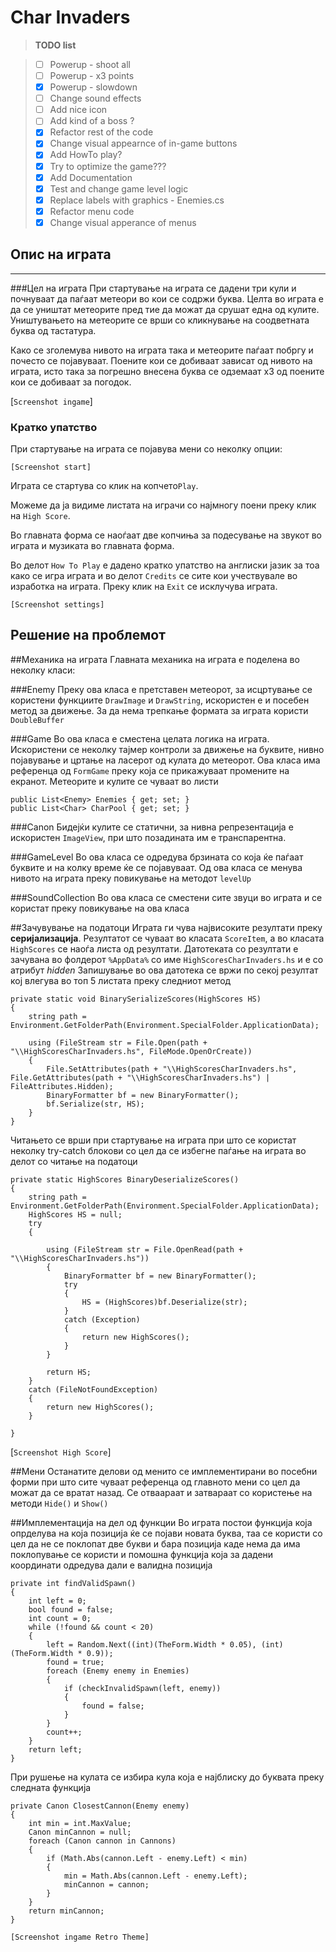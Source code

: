 Char Invaders
==========

> <b>TODO list</b>

> * [ ] Powerup - shoot all
> * [ ] Powerup - x3 points
> * [x] Powerup - slowdown
> * [ ] Change sound effects
> * [ ] Add nice icon
> * [ ] Add kind of a boss ?
> * [x] Refactor rest of the code
> * [x] Change visual appearnce of in-game buttons
> * [x] Add HowTo play?
> * [x] Try to optimize the game???
> * [x] Add Documentation
> * [x] Test and change game level logic 
> * [x] Replace labels with graphics - Enemies.cs
> * [x] Refactor menu code
> * [x] Change visual apperance of menus

Опис на играта
------------
- - -
###Цел на играта
При стартување на играта се дадени три кули и почнуваат да паѓаат метеори во кои се содржи буква. Целта во играта е да се уништат метеорите пред тие да можат да срушат една од кулите. Уништувањето на метеорите се врши со кликнување на соодветната буква од тастатура. 

Како се зголемува нивото на играта така и метеорите паѓаат побргу и почесто се појавуваат. Поените кои се добиваат зависат од нивото на играта, исто така за погрешно внесена буква се одземаат x3 од поените кои се добиваат за погодок.

[`Screenshot ingame`]


### Кратко упатство
При стартување на играта се појавува мени со неколку опции:

`[Screenshot start]`

Играта се стартува со клик на копчето`Play`. 

Можеме да ја видиме листата на играчи со најмногу поени преку клик на `High Score`.

Во главната форма се наоѓаат две копчиња за подесување на звукот во играта и музиката во главната форма.

Во делот `How To Play` е дадено кратко упатство на англиски јазик за тоа како се игра играта и во делот `Credits` се сите кои учествувале во изработка на играта. Преку клик на `Exit` се исклучува играта.

`[Screenshot settings]`

Решение на проблемот
------------
##Механика на играта
Главната механика на играта е поделена во неколку класи:

###Enemy
Преку ова класа е претставен метеорот, за исцртување се користени функциите `DrawImage` и `DrawString`, искористен е и посебен метод за движење. За да нема трепкање формата за играта користи `DoubleBuffer`

###Game
Во ова класа е сместена целата логика на играта. Искористени се неколку тајмер контроли за движење на буквите, нивно појавување и цртање на ласерот од кулата до метеорот. Ова класа има референца од `FormGame` преку која се прикажуваат промените на екранот. Метеорите и кулите се чуваат во листи

```
public List<Enemy> Enemies { get; set; }
public List<Char> CharPool { get; set; }
```

###Canon
Бидејќи кулите се статични, за нивна репрезентација е искористен `ImageView`, при што позадината им е транспарентна.

###GameLevel
Во ова класа се одредува брзината со која ќе паѓаат буквите и на колку време ќе се појавуваат. Од ова класа се менува нивото на играта преку повикување на методот `levelUp`

###SoundCollection
Во ова класа се сместени сите звуци во играта и се користат преку повикување на ова класа

##Зачувување на податоци
Играта ги чува највисоките резултати преку **серијализација**. Резултaтот се чуваат во класата `ScoreItem`, а во класата `HighScores` се наоѓа листа од резултати. Датотеката со резултати е зачувана во фолдерот `%AppData%` со име `HighScoresCharInvaders.hs` и е со атрибут *hidden* 
Запишување во ова датотека се вржи по секој резултат кој влегува во топ 5 листата преку следниот метод

```
private static void BinarySerializeScores(HighScores HS)
{
    string path = Environment.GetFolderPath(Environment.SpecialFolder.ApplicationData);
	
	using (FileStream str = File.Open(path + "\\HighScoresCharInvaders.hs", FileMode.OpenOrCreate))
	{
		File.SetAttributes(path + "\\HighScoresCharInvaders.hs", File.GetAttributes(path + "\\HighScoresCharInvaders.hs") | FileAttributes.Hidden);
		BinaryFormatter bf = new BinaryFormatter();
		bf.Serialize(str, HS);
	}
}
```
Читањето се врши при стартување на играта при што се користат неколку try-catch блокови со цел да се избегне паѓање на играта во делот со читање на податоци
```
private static HighScores BinaryDeserializeScores()
{
    string path = Environment.GetFolderPath(Environment.SpecialFolder.ApplicationData);
	HighScores HS = null;
	try
	{

		using (FileStream str = File.OpenRead(path + "\\HighScoresCharInvaders.hs"))
		{
			BinaryFormatter bf = new BinaryFormatter();
			try
			{
				HS = (HighScores)bf.Deserialize(str);
			}
			catch (Exception)
			{
				return new HighScores();
			}
		}

		return HS;
	}
	catch (FileNotFoundException)
	{
		return new HighScores();
	}

}
```

[`Screenshot High Score`]

##Мени
Останатите делови од менито се имплементирани во посебни форми при што сите чуваат референца од главното мени со цел да можат да се вратат назад. Се отваараат и затвараат со користење на методи `Hide()` и `Show()`

##Имплементација на дел од функции
Во играта постои функција која опрделува на која позиција ќе се појави новата буква, таа се користи со цел да не се поклопат две букви и бара позиција каде нема да има поклопување се користи и помошна функција која за дадени координати одредува дали е валидна позиција
```
private int findValidSpawn()
{
    int left = 0;
	bool found = false;
	int count = 0;
	while (!found && count < 20)
	{
		left = Random.Next((int)(TheForm.Width * 0.05), (int)(TheForm.Width * 0.9));
		found = true;
		foreach (Enemy enemy in Enemies)
		{
			if (checkInvalidSpawn(left, enemy))
			{
				found = false;
			}
		}
		count++;
	}
	return left;
}
```
При рушење на кулата се избира кула која е најблиску до буквата преку следната функција
```
private Canon ClosestCannon(Enemy enemy)
{
    int min = int.MaxValue;
    Canon minCannon = null;
    foreach (Canon cannon in Cannons)
    {
        if (Math.Abs(cannon.Left - enemy.Left) < min)
        {
            min = Math.Abs(cannon.Left - enemy.Left);
            minCannon = cannon;
        }
    }
    return minCannon;
}
```

`[Screenshot ingame Retro Theme]`

